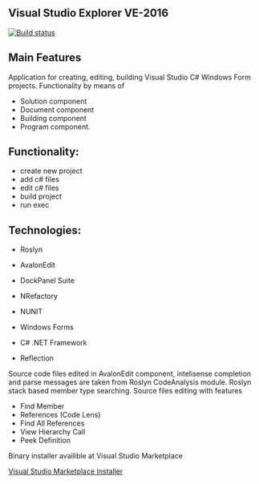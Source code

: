 ## Visual Studio Explorer VE-2016 

[![Build status](https://ci.appveyor.com/api/projects/status/4fh2aspsborjal0s?svg=true)](https://ci.appveyor.com/project/VE-2016/ve-2016)

## Main Features

Application for creating, editing, building Visual Studio C# Windows Form projects. Functionality by means of
- Solution component
- Document component
- Building component
- Program component.

## Functionality:
- create new project
- add c# files
- edit c# files
- build project
- run exec

## Technologies:
- Roslyn
- AvalonEdit
- DockPanel Suite
- NRefactory
- NUNIT

- Windows Forms
- C# .NET Framework
- Reflection

Source code files edited in AvalonEdit component, intelisense completion and parse messages are taken from Roslyn CodeAnalysis module.
Roslyn stack based member type searching.
Source files editing with features
- Find Member
- References (Code Lens)
- Find All References
- View Hierarchy Call
- Peek Definition


Binary installer availible at Visual Studio Marketplace

[Visual Studio Marketplace Installer](https://marketplace.visualstudio.com/items?itemName=gkjyi.VisualStudioExplorer)
